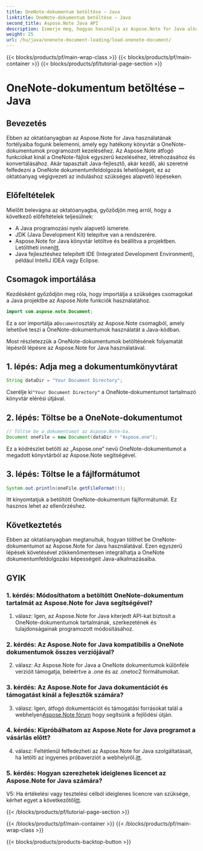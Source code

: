 ```yaml
---
title: OneNote-dokumentum betöltése – Java
linktitle: OneNote-dokumentum betöltése – Java
second_title: Aspose.Note Java API
description: Ismerje meg, hogyan használja az Aspose.Note for Java alkalmazást a OneNote-dokumentumok könnyű betöltésére és kezelésére. Átfogó oktatóanyag Java fejlesztőknek.
weight: 25
url: /hu/java/onenote-document-loading/load-onenote-document/
---
```


{{< blocks/products/pf/main-wrap-class >}}
{{< blocks/products/pf/main-container >}}
{{< blocks/products/pf/tutorial-page-section >}}

# OneNote-dokumentum betöltése – Java

## Bevezetés

Ebben az oktatóanyagban az Aspose.Note for Java használatának fortélyaiba fogunk belemenni, amely egy hatékony könyvtár a OneNote-dokumentumok programozott kezeléséhez. Az Aspose.Note átfogó funkciókat kínál a OneNote-fájlok egyszerű kezeléséhez, létrehozásához és konvertálásához. Akár tapasztalt Java-fejlesztő, akár kezdő, aki szeretné felfedezni a OneNote dokumentumfeldolgozás lehetőségeit, ez az oktatóanyag végigvezeti az induláshoz szükséges alapvető lépéseken.

## Előfeltételek

Mielőtt belevágna az oktatóanyagba, győződjön meg arról, hogy a következő előfeltételek teljesülnek:

- A Java programozási nyelv alapvető ismerete.
- JDK (Java Development Kit) telepítve van a rendszerére.
-  Aspose.Note for Java könyvtár letöltve és beállítva a projektben. Letöltheti innen[itt](https://releases.aspose.com/note/java/).
- Java fejlesztéshez telepített IDE (Integrated Development Environment), például IntelliJ IDEA vagy Eclipse.

## Csomagok importálása

Kezdésként győződjön meg róla, hogy importálja a szükséges csomagokat a Java projektbe az Aspose.Note funkciók használatához.

```java
import com.aspose.note.Document;
```

 Ez a sor importálja a`Document`osztály az Aspose.Note csomagból, amely lehetővé teszi a OneNote-dokumentumok használatát a Java-kódban.

Most részletezzük a OneNote-dokumentumok betöltésének folyamatát lépésről lépésre az Aspose.Note for Java használatával.

## 1. lépés: Adja meg a dokumentumkönyvtárat

```java
String dataDir = "Your Document Directory";
```

 Cserélje ki`"Your Document Directory"` a OneNote-dokumentumot tartalmazó könyvtár elérési útjával.

## 2. lépés: Töltse be a OneNote-dokumentumot

```java
// Töltse be a dokumentumot az Aspose.Note-ba.
Document oneFile = new Document(dataDir + "Aspose.one");
```

Ez a kódrészlet betölti az „Aspose.one” nevű OneNote-dokumentumot a megadott könyvtárból az Aspose.Note segítségével.

## 3. lépés: Töltse le a fájlformátumot

```java
System.out.println(oneFile.getFileFormat());
```

Itt kinyomtatjuk a betöltött OneNote-dokumentum fájlformátumát. Ez hasznos lehet az ellenőrzéshez.

## Következtetés

Ebben az oktatóanyagban megtanultuk, hogyan tölthet be OneNote-dokumentumot az Aspose.Note for Java használatával. Ezen egyszerű lépések követésével zökkenőmentesen integrálhatja a OneNote dokumentumfeldolgozási képességeit Java-alkalmazásaiba.

## GYIK

### 1. kérdés: Módosíthatom a betöltött OneNote-dokumentum tartalmát az Aspose.Note for Java segítségével?

1. válasz: Igen, az Aspose.Note for Java kiterjedt API-kat biztosít a OneNote-dokumentumok tartalmának, szerkezetének és tulajdonságainak programozott módosításához.

### 2. kérdés: Az Aspose.Note for Java kompatibilis a OneNote dokumentumok összes verziójával?

2. válasz: Az Aspose.Note for Java a OneNote dokumentumok különféle verzióit támogatja, beleértve a .one és az .onetoc2 formátumokat.

### 3. kérdés: Az Aspose.Note for Java dokumentációt és támogatást kínál a fejlesztők számára?

 3. válasz: Igen, átfogó dokumentációt és támogatási forrásokat talál a webhelyen[Aspose.Note fórum](https://forum.aspose.com/c/note/28) hogy segítsünk a fejlődési útján.

### 4. kérdés: Kipróbálhatom az Aspose.Note for Java programot a vásárlás előtt?

 4. válasz: Feltétlenül felfedezheti az Aspose.Note for Java szolgáltatásait, ha letölti az ingyenes próbaverziót a webhelyről.[itt](https://releases.aspose.com/).

### 5. kérdés: Hogyan szerezhetek ideiglenes licencet az Aspose.Note for Java számára?

 V5: Ha értékelési vagy tesztelési célból ideiglenes licencre van szüksége, kérhet egyet a következőtől[itt](https://purchase.aspose.com/temporary-license/).

{{< /blocks/products/pf/tutorial-page-section >}}

{{< /blocks/products/pf/main-container >}}
{{< /blocks/products/pf/main-wrap-class >}}

{{< blocks/products/products-backtop-button >}}
